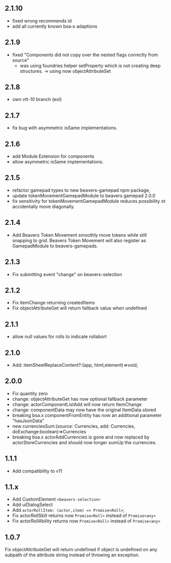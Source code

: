 ## 2.1.10
- fixed wrong recommends id
- add all currently known bsa-x adaptions
## 2.1.9
- fixed "Components did not copy over the nested flags correctly from source"
  - was using foundries helper setProperty which is not creating deep structures. -> using now objectAttributeSet
## 2.1.8
- own vtt-10 branch (eol)
## 2.1.7
- fix bug with asymmetric isSame implementations.
## 2.1.6
- add Module Extension for components
- allow asymmetric isSame implementations.
## 2.1.5
- refactor gamepad types to new beavers-gamepad npm package,
- update tokenMovementGamepadModule to beavers gamepad 2.0.0
- fix sensitivity for tokenMovementGamepadModule reduces possibility ot accidentally move diagonally.
## 2.1.4
- Add Beavers Token Movement smoothly move tokens while still snapping to grid.
Beavers Token Movement will also register as GamepadModule to beavers-gamepads.
## 2.1.3
- Fix submitting event "change" on beavers-selection
## 2.1.2
- Fix itemChange returning createdItems
- Fix objectAttributeGet will return fallback value when undefined
## 2.1.1
- allow null values for rolls to indicate rollabort
## 2.1.0
- Add: itemSheetReplaceContent?:(app, html,element)=>void;
## 2.0.0
- Fix quantity zero
- change: objectAttributeGet has now optional fallback parameter
- change: actorComponentListAdd will now return ItemChange
- change: componentData may now have the original ItemData stored
- breaking bsa.x componentFromEntity has now an additional parameter "hasJsonData"
- new currenciesSum:(source: Currencies, add: Currencies, doExchange:boolean)=>Currencies
- breaking bsa.x actorAddCurrencies is gone and now replaced by actorStoreCurrencies and should now longer sumUp the currencies.
## 1.1.1
- Add compatibility to v11
## 1.1.x
- Add CustomElement `<beavers-selection>`
- Add uiDialogSelect
- Add `actorRollItem: (actor,item) => Promise<Roll>`;
- Fix actorRollSkill returns now `Promise<Roll>` instead of `Promise<any>`
- Fix actorRollAbility returns now `Promise<Roll>` instead of `Promise<any>`
## 1.0.7
Fix objectAttributeGet will return undefined if object is undefined on any subpath of the attribute string instead of throwing an exception.
